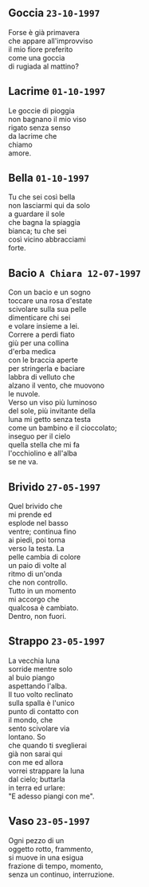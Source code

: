 ## Goccia `23-10-1997`  
  
Forse &egrave; gi&agrave; primavera  
che appare all'improvviso  
il mio fiore preferito  
come una goccia  
di rugiada al mattino?  
  
## Lacrime `01-10-1997`  
  
Le goccie di pioggia  
non bagnano il mio viso  
rigato senza senso  
da lacrime che  
chiamo  
amore.  
  
## Bella `01-10-1997`  
  
Tu che sei cos&igrave; bella  
non lasciarmi qui da solo  
a guardare il sole  
che bagna la spiaggia  
bianca; tu che sei  
cos&igrave; vicino abbracciami  
forte.  
  
## Bacio `A Chiara 12-07-1997`  
  
Con un bacio e un sogno  
toccare una rosa d'estate  
scivolare sulla sua pelle  
dimenticare chi sei  
e volare insieme a lei.  
Correre a perdi fiato  
gi&ugrave; per una collina  
d'erba medica  
con le braccia aperte  
per stringerla e baciare  
labbra di velluto che  
alzano il vento, che muovono  
le nuvole.  
Verso un viso pi&ugrave; luminoso  
del sole, pi&ugrave; invitante della  
luna mi getto senza testa  
come un bambino e il cioccolato;  
inseguo per il cielo  
quella stella che mi fa  
l'occhiolino e all'alba  
se ne va.  
  
## Brivido `27-05-1997`  
  
Quel brivido che  
mi prende ed  
esplode nel basso  
ventre; continua fino  
ai piedi, poi torna  
verso la testa. La  
pelle cambia di colore  
un paio di volte al  
ritmo di un'onda  
che non controllo.  
Tutto in un momento  
mi accorgo che  
qualcosa &egrave; cambiato.  
Dentro, non fuori.  
  
## Strappo `23-05-1997`  
  
La vecchia luna  
sorride mentre solo  
al buio piango  
aspettando l'alba.  
Il tuo volto reclinato  
sulla spalla &egrave; l'unico  
punto di contatto con  
il mondo, che  
sento scivolare via  
lontano. So  
che quando ti sveglierai  
gi&agrave; non sarai qui  
con me ed allora  
vorrei strappare la luna  
dal cielo; buttarla  
in terra ed urlare:  
&quot;E adesso piangi con me&quot;.  
  
## Vaso `23-05-1997`  
  
Ogni pezzo di un  
oggetto rotto, frammento,  
si muove in una esigua  
frazione di tempo, momento,  
senza un continuo, interruzione.  
